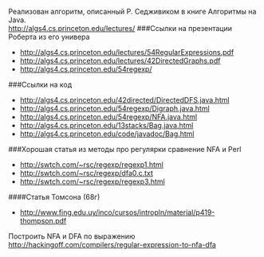 ﻿Реализован алгоритм,  описанный Р. Седживиком в книге Алгоритмы на Java.  
http://algs4.cs.princeton.edu/lectures/
###Ссылки на презентации Роберта из его универа
* http://algs4.cs.princeton.edu/lectures/54RegularExpressions.pdf
* http://algs4.cs.princeton.edu/lectures/42DirectedGraphs.pdf
* http://algs4.cs.princeton.edu/54regexp/
  
###Ссылки на код
* http://algs4.cs.princeton.edu/42directed/DirectedDFS.java.html
* http://algs4.cs.princeton.edu/54regexp/Digraph.java.html
* http://algs4.cs.princeton.edu/54regexp/NFA.java.html
* http://algs4.cs.princeton.edu/13stacks/Bag.java.html
* http://algs4.cs.princeton.edu/code/javadoc/Bag.html

###Хорошая статья из методы про регулярки сравнение NFA и Perl
* http://swtch.com/~rsc/regexp/regexp1.html
* http://swtch.com/~rsc/regexp/dfa0.c.txt
* http://swtch.com/~rsc/regexp/regexp3.html

####Статья Томсона (68г)
* http://www.fing.edu.uy/inco/cursos/intropln/material/p419-thompson.pdf

Построить NFA и DFA по выражению  
http://hackingoff.com/compilers/regular-expression-to-nfa-dfa